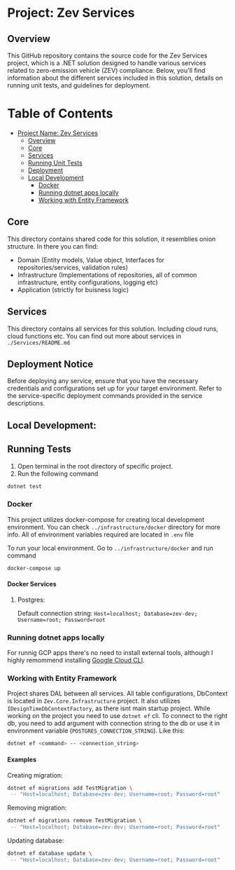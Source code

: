 # Project: Zev Services

## Overview

This GitHub repository contains the source code for the Zev Services project, which is a .NET solution designed to handle various services related to zero-emission vehicle (ZEV) compliance. Below, you'll find information about the different services included in this solution, details on running unit tests, and guidelines for deployment.

# Table of Contents

- [Project Name: Zev Services](#project-name-zev-services)
  - [Overview](#overview)
  - [Core](#core)
  - [Services](#services)
  - [Running Unit Tests](#running-tests)
  - [Deployment](#deployment)
  - [Local Development](#local-development)
      - [Docker](#docker)
      - [Running dotnet apps locally](#running-dotnet-apps-locally)
      - [Working with Entity Framework](#working-with-entity-framework)

## Core
This directory contains shared code for this solution, it resemblies onion structure. In there you can find:

 - Domain (Entity models, Value object, Interfaces for repositories/services, validation rules)
 - Infrastructure (Implementations of repositories, all of common infrastructure, entity configurations, logging etc)
 - Application (strictly for buisness logic)

## Services
This directory contains all services for this solution. Including cloud runs, cloud functions etc. You can find out more about services in `./Services/README.md`

## Deployment Notice
Before deploying any service, ensure that you have the necessary credentials and configurations set up for your target environment. Refer to the service-specific deployment commands provided in the service descriptions.

## Local Development:

## Running Tests
  1. Open terminal in the root directory of specific project.
  2. Run the following command
  ``` bash
  dotnet test
  ``` 

### Docker
This project utilizes docker-compose for creating local development environment. You can check `../infrastructure/docker` directory for more info.
  All of environment variables required are located in `.env` file


 To run your local environment. Go to `../infrastructure/docker` and run command
  ``` bash
  docker-compose up 
  ```

#### Docker Services
 1. Postgres:
   
    Default connection string: `Host=localhost; Database=zev-dev; Username=root; Password=root`

### Running dotnet apps locally
  For runnig GCP apps there's no need to install external tools, although I highly remommend installing [Google Cloud CLI](https://cloud.google.com/sdk/docs/install). 

### Working with Entity Framework
Project shares DAL between all services. All table configurations, DbContext is located in `Zev.Core.Infrastructure` project. It also utilizes `IDesignTimeDbContextFactory`, as there isnt main startup project. While working on the project you need to use `dotnet ef` cli. To connect to the right db, you need to add argument with connection string to the db or use it in environment variable (`POSTGRES_CONNECTION_STRING`). Like this:

``` bash
dotnet ef <command> -- <connection_string>
```
#### Examples

Creating migration:
``` bash
dotnet ef migrations add TestMigration \
 -- "Host=localhost; Database=zev-dev; Username=root; Password=root"
```

Removing migration:
``` bash
dotnet ef migrations remove TestMigration \
 -- "Host=localhost; Database=zev-dev; Username=root; Password=root"
```

Updating database:
``` bash
dotnet ef database update \
 -- "Host=localhost; Database=zev-dev; Username=root; Password=root"
```